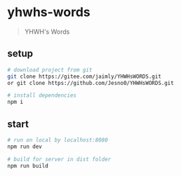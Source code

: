 # yhwhs-words

> YHWH's Words

## setup

``` bash
# download project from git
git clone https://gitee.com/jaimly/YHWHsWORDS.git
or git clone https://github.com/Jesno0/YHWHsWORDS.git

# install dependencies
npm i
```

## start 

```bash
# run on local by localhost:8080
npm run dev

# build for server in dist folder
npm run build
```
